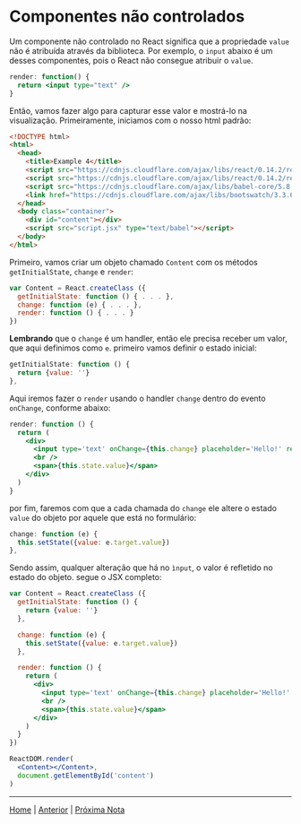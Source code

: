 # Componentes não controlados

Um componente não controlado no React significa que a propriedade `value` não é
atribuída através da biblioteca. Por exemplo, o `input` abaixo é um desses
componentes, pois o React não consegue atribuir o `value`.

```jsx
render: function() {
  return <input type="text" />
}
```

Então, vamos fazer algo para capturar esse valor e mostrá-lo na visualização.
Primeiramente, iniciamos com o nosso html padrão:

```html
<!DOCTYPE html>
<html>
  <head>
    <title>Example 4</title>
    <script src="https://cdnjs.cloudflare.com/ajax/libs/react/0.14.2/react.js"></script>
    <script src="https://cdnjs.cloudflare.com/ajax/libs/react/0.14.2/react-dom.js"></script>
    <script src="https://cdnjs.cloudflare.com/ajax/libs/babel-core/5.8.34/browser.js"></script>
    <link href="https://cdnjs.cloudflare.com/ajax/libs/bootswatch/3.3.6/flatly/bootstrap.min.css" rel="stylesheet" />
  </head>
  <body class="container">
    <div id="content"></div>
    <script src="script.jsx" type="text/babel"></script>
  </body>
</html>
```

Primeiro, vamos criar um objeto chamado `Content` com os métodos
`getInitialState`, `change` e `render`:

```jsx
var Content = React.createClass ({
  getInitialState: function () { . . . },
  change: function (e) { . . . },
  render: function () { . . . }
})
```

**Lembrando** que o `change` é um handler, então ele precisa receber um valor,
que aqui definimos como `e`. primeiro vamos definir o estado inicial:

```jsx
getInitialState: function () {
  return {value: ''}
},
```

Aqui iremos fazer o `render` usando o handler `change` dentro do evento
`onChange`, conforme abaixo:

```jsx
render: function () {
  return (
    <div>
      <input type='text' onChange={this.change} placeholder='Hello!' ref='textbox' />
      <br />
      <span>{this.state.value}</span>
    </div>
  )
}
```

por fim, faremos com que a cada chamada do `change` ele altere o estado `value`
do objeto por aquele que está no formulário:

```jsx
change: function (e) {
  this.setState({value: e.target.value})
},
```

Sendo assim, qualquer alteração que há no `ìnput`, o valor é refletido no estado
do objeto. segue o JSX completo:

```jsx
var Content = React.createClass ({
  getInitialState: function () {
    return {value: ''}
  },

  change: function (e) {
    this.setState({value: e.target.value})
  },

  render: function () {
    return (
      <div>
        <input type='text' onChange={this.change} placeholder='Hello!' ref='textbox' />
        <br />
        <span>{this.state.value}</span>
      </div>
    )
  }
})

ReactDOM.render(
  <Content></Content>,
  document.getElementById('content')
)
```

---

[Home](../README.md) | [Anterior](note_5_1.md) | [Próxima Nota](note_5_2.md)

